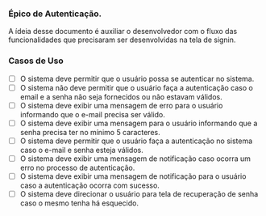 ### Épico de Autenticação.

A ídeia desse documento é auxiliar o desenvolvedor com o fluxo das funcionalidades que precisaram ser desenvolvidas na tela de signin.

### Casos de Uso

- [ ] O sistema deve permitir que o usuário possa se autenticar no sistema.
- [ ] O sistema não deve permitir que o usuário faça a autenticação caso o email e a senha não seja fornecidos ou não estavam válidos.
- [ ] O sistema deve exibir uma mensagem de erro para o usuário informando que o e-mail precisa ser válido.
- [ ] O sistema deve exibir uma mensagem para o usuário informando que a senha precisa ter no mínimo 5 caracteres.
- [ ] O sistema deve permitir que o usuário faça a autenticação no sistema caso o e-mail e senha esteja válidos.
- [ ] O sistema deve exibir uma mensagem de notificação caso ocorra um erro no processo de autenticação.
- [ ] O sistema deve exibir uma mensagem de notificação para o usuário caso a autenticação ocorra com sucesso.
- [ ] O sistema deve direcionar o usuário para tela de recuperação de senha caso o mesmo tenha há esquecido.
